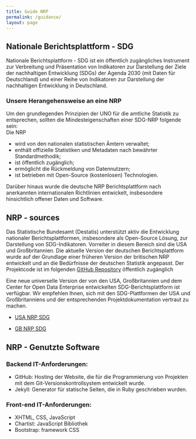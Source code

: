 ```yaml
---
title: Guide NRP
permalink: /guidance/
layout: page
---
```


## Nationale Berichtsplattform - SDG

Nationale Berichtsplattform - SDG ist ein öffentlich zugängliches Instrument zur Verbreitung und Präsentation von Indikatoren zur Darstellung der Ziele der nachhaltigen Entwicklung (SDGs) der Agenda 2030 (mit Daten für Deutschland) und einer Reihe von Indikatoren zur Darstellung der nachhaltigen Entwicklung in Deutschland.
### Unsere Herangehensweise an eine NRP

Um den grundlegenden Prinzipien der UNO für die amtliche Statistik zu entsprechen, sollten die Mindesteigenschaften einer SDG-NRP folgende sein: <br>
Die NRP
- wird von den nationalen statistischen Ämtern verwaltet;
- enthält offizielle Statistiken und Metadaten nach bewährter Standardmethodik;
- ist öffentlich zugänglich;
- ermöglicht die Rückmeldung von Datennutzern;
- ist betrieben mit Open-Source (kostenlosen) Technologien.

Darüber hinaus wurde die deutsche NRP Berichtsplattform nach anerkannten internationalen Richtlinien entwickelt, insbesondere hinsichtlich offener Daten und Software.


## NRP - sources

Das Statistische Bundesamt (Destatis) unterstützt aktiv die Entwicklung nationaler Berichtsplattformen, insbesondere als Open-Source Lösung, zur Darstellung von SDG-Indikatoren. Vorreiter in diesem Bereich sind die USA und Großbritannien.
Die aktuelle Version der deutschen Berichtsplattform wurde auf der Grundlage einer früheren Version der britischen NRP entwickelt und an die Bedürfnisse der deutschen Statistik angepasst.
Der Projektcode ist im folgenden [GitHub Repository](https://github.com/G205SDGs/sdg-indicators) öffentlich zugänglich

Eine neue universelle Version der von den USA, Großbritannien und dem Center for Open Data Enterprise entwickelten SDG-Berichtsplattform ist verfügbar.
Wir empfehlen Ihnen, sich mit den SDG-Plattformen der USA und Großbritanniens und der entsprechenden Projektdokumentation vertraut zu machen.

- [USA NRP SDG](https://gsa.github.io/sdg-indicators-usa)

- [GB NRP SDG](https://sustainabledevelopment-uk.github.io)

## NRP - Genutzte Software

### Backend IT-Anforderungen:
- GitHub: Hosting der Website, die für die Programmierung von Projekten mit dem Git-Versionskontrollsystem entwickelt wurde.
- Jekyll: Generator für statische Seiten, die in Ruby geschrieben wurden.

### Front-end IT-Anforderungen:
- XHTML, CSS, JavaScript
- Chartist: JavaScript Bibliothek
- Bootstrap: framework CSS
